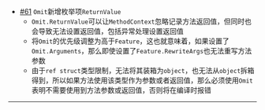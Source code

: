 - [#61](https://github.com/inversionhourglass/Rougamo/issues/51) `Omit`新增枚举项`ReturnValue`
  - `Omit.ReturnValue`可以让`MethodContext`忽略记录方法返回值，但同时也会导致无法设置返回值，包括异常处理设置返回值
  - 将`Omit`的优先级调整为高于`Feature`，这也就意味着，如果设置了`Omit.Arguments`，那么即使设置了`Feature.RewriteArgs`也无法重写方法参数
  - 由于`ref struct`类型限制，无法将其装箱为`object`，也无法从`object`拆箱得到，所以如果方法使用该类型作为参数或者返回值，那么必须使用`Omit`表明不需要使用到方法参数或返回值，否则将在编译时报错

---
